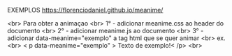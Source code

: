 EXEMPLOS 
https://florenciodaniel.github.io/meanime/

&lt;br&gt; 
Para obter a animaçao
&lt;br&gt; 
1° - adicionar meanime.css ao header do documento
&lt;br&gt; 
2° - adicionar meanime.js ao documento
&lt;br&gt; 
3° - adicionar data-meanime="exemplo" a tag html que se quer animar
&lt;br&gt; 
ex.
&lt;br&gt; 
&lt; p data-meanime="exemplo" &gt; Texto de exemplo!&lt; /p&gt; 
&lt;br&gt; 